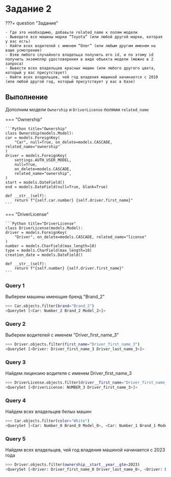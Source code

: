 # Задание 2

???+ question "Задание"

    - Где это необходимо, добавьте related_name к полям модели
    - Выведете все машины марки “Toyota” (или любой другой марки, которая у вас есть)
    - Найти всех водителей с именем “Олег” (или любым другим именем на ваше усмотрение)
    - Взяв любого случайного владельца получить его id, и по этому id получить экземпляр удостоверения в виде объекта модели (можно в 2 запроса)
    - Вывести всех владельцев красных машин (или любого другого цвета, который у вас присутствует)
    - Найти всех владельцев, чей год владения машиной начинается с 2010 (или любой другой год, который присутствует у вас в базе)

## Выполнение

Дополним модели `Ownership` и `DriverLicense` полями `related_name`

=== "Ownership"

    ```Python title="Ownership"
    class Ownership(models.Model):
    car = models.ForeignKey(
        "Car", null=True, on_delete=models.CASCADE, related_name="ownership"
    )
    driver = models.ForeignKey(
        settings.AUTH_USER_MODEL,
        null=True,
        on_delete=models.CASCADE,
        related_name="ownership",
    )
    start = models.DateField()
    end = models.DateField(null=True, blank=True)

    def __str__(self):
        return f"{self.car.number} {self.driver.first_name}"
    ```

=== "DriverLicense"

    ```Python title="DriverLicense"
    class DriverLicense(models.Model):
    driver = models.ForeignKey(
        "Driver", on_delete=models.CASCADE, related_name="license"
    )
    number = models.CharField(max_length=10)
    type = models.CharField(max_length=10)
    creation_date = models.DateField()

    def __str__(self):
        return f"{self.number} {self.driver.first_name}"
    ```

### Query 1

Выберем машины имеющие бренд "Brand_2"

```bash
>>> Car.objects.filter(brand="Brand_2")
<QuerySet [<Car: Number_2 Brand_2 Model_2>]>
```

### Query 2

Выберем водителей с именем "Driver_first_name_3"

```bash
>>> Driver.objects.filter(first_name="Driver_first_name_3")
<QuerySet [<Driver: Driver_first_name_3 Driver_last_name_3>]>
```

### Query 3

Найдем лицензию водителя с именем Driver_first_name_3

```bash
>>> DriverLicense.objects.filter(driver__first_name="Driver_first_name_3")
<QuerySet [<DriverLicense: NUMBER_3 Driver_first_name_3>]>
```

### Query 4

Найдем всех владельцев белых машин

```bash
>>> Car.objects.filter(color="White")
<QuerySet [<Car: Number_0 Brand_0 Model_0>, <Car: Number_1 Brand_1 Model_1>, <Car: Number_2 Brand_2 Model_2>, <Car: Number_3 Brand_3 Model_3>, <Car: Number_4 Brand_4 Model_4>]>
```

### Query 5

Найдем всех владельцев, чей год владения машиной начинается с 2023 года

```bash
>>> Driver.objects.filter(ownership__start__year__gte=2023)
<QuerySet [<Driver: Driver_first_name_0 Driver_last_name_0>, <Driver: Driver_first_name_1 Driver_last_name_1>, <Driver: Driver_first_name_2 Driver_last_name_2>, <Driver: Driver_first_name_3 Driver_last_name_3>, <Driver: Driver_first_name_4 Driver_last_name_4>]>
```
